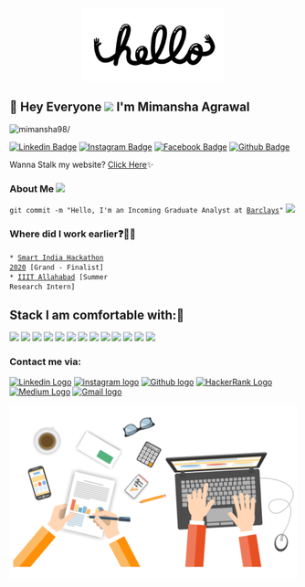 <!--### Hi there 👋
**mimansha98/mimansha98** is a ✨ _special_ ✨ repository because its `README.md` (this file) appears on your GitHub profile.

Here are some ideas to get you started:

- 🔭 I’m currently working on ...
- 🌱 I’m currently learning ...
- 👯 I’m looking to collaborate on ...
- 🤔 I’m looking for help with ...
- 💬 Ask me about ...
- 📫 How to reach me: ...
- 😄 Pronouns: ...
- ⚡ Fun fact: ...
-->



<p align="center">
  <img src="https://github.com/mimansha98/mimansha98/blob/main/readme%20gif.gif" height="130" width="250">
</p>
 
## :rainbow: Hey Everyone <img src="https://raw.githubusercontent.com/iampavangandhi/iampavangandhi/master/gifs/Hi.gif" width="30px"> I'm Mimansha Agrawal
<p align="left"> <img src=https://komarev.com/ghpvc/?username=mimansha98 alt=mimansha98/></p>  

[![Linkedin Badge](https://img.shields.io/badge/linkedin-%230077B5.svg?&style=for-the-badge&logo=linkedin&logoColor=white)](https://www.linkedin.com/in/mimansha-agrawal-4aba94178/)
[![Instagram Badge](https://img.shields.io/badge/instagram-%23E4405F.svg?&style=for-the-badge&logo=instagram&logoColor=white)](https://www.instagram.com/mimanshaaa98/)
[![Facebook Badge](https://img.shields.io/badge/facebook-%231877F2.svg?&style=for-the-badge&logo=facebook&logoColor=white)](https://www.facebook.com/mimansha.agarwal.1)
[![Github Badge](https://img.shields.io/badge/github-%23100000.svg?&style=for-the-badge&logo=github&logoColor=white)](https://github.com/mimansha98)
<!--[![Website Badge](https://img.shields.io/badge/Website-3b5998?style=flat-square&logo=google-chrome&logoColor=white)](https://iampavangandhi.github.io/)-->

Wanna Stalk my website? [Click Here](https://mimanshaagrawal.netlify.com/):sparkles:  


### About Me <img src="https://github.com/TheDudeThatCode/TheDudeThatCode/blob/master/Assets/Mario_Hello_Big.gif" width="30px">
<code>git commit -m "Hello, I'm an Incoming Graduate Analyst at [Barclays](https://home.barclays/)"</code>
<code><img height="50" src="https://www.vectorlogo.zone/logos/barclays/barclays-ar21.svg"></code>

### Where did I work earlier:question::woman_technologist:                
<code>* [Smart India Hackathon 2020](https://www.sih.gov.in/) [Grand - Finalist]</code>      
<code>* [IIIT Allahabad](https://www.iiita.ac.in/) [Summer Research Intern]</code>    

## Stack I am comfortable with::rocket:
<code><img height="50" src="https://www.vectorlogo.zone/logos/python/python-ar21.svg"></code>
<code><img height="50" src="https://github.com/AwesomeLogos/logomono/blob/gh-pages/logos/tableau-software.svg"></code>
<code><img height="50" src="https://www.vectorlogo.zone/logos/java/java-horizontal.svg"></code>
<code><img height="50" src="https://www.vectorlogo.zone/logos/mysql/mysql-horizontal.svg"></code>
<code><img height="50" src="https://www.vectorlogo.zone/logos/github/github-ar21.svg"></code>
<code><img height="50" src="https://www.vectorlogo.zone/logos/jupyter/jupyter-ar21.svg"></code>
<code><img height="50" src="https://www.vectorlogo.zone/logos/numpy/numpy-ar21.svg"></code>
<code><img height="50" src="https://www.vectorlogo.zone/logos/tensorflow/tensorflow-ar21.svg"></code>
<code><img height="50" src="https://www.vectorlogo.zone/logos/amazon_aws/amazon_aws-ar21.svg"></code>
<code><img height="50" src="https://www.vectorlogo.zone/logos/json/json-ar21.svg"></code>
<code><img height="50" src="https://www.vectorlogo.zone/logos/w3_html5/w3_html5-ar21.svg"></code>
<code><img height="50" src="https://www.vectorlogo.zone/logos/ibm_cloud/ibm_cloud-ar21.svg"></code>
<code><img height="50" src="https://www.vectorlogo.zone/logos/javascript/javascript-horizontal.svg"></code>


<!--### What are my featured projects:question::rocket:
<code>[100DaysOfCode](https://github.com/chandrikadeb7/100DaysOfCode)</code>:hourglass:     
<code>[Face Mask Detection](https://github.com/chandrikadeb7/Face-Mask-Detection)</code>:mask:  
<code>[GirlScript Twitter Bot](https://github.com/chandrikadeb7/Girlscript-Twitter-Bot)</code>:robot:  -->   


### Contact me via:

 [<img src="https://github.com/TheDudeThatCode/TheDudeThatCode/blob/master/Assets/Linkedin.svg" alt="Linkedin Logo" width="32">](https://www.linkedin.com/in/mimansha-agrawal-4aba94178/)  [<img src="https://github.com/TheDudeThatCode/TheDudeThatCode/blob/master/Assets/Instagram.svg" alt="instagram logo" width="32">](https://www.instagram.com/mimanshaaa98/) [<img src="https://cdn.svgporn.com/logos/github-icon.svg" alt="Github logo" width="34">](https://github.com/mimansha98)  [<img src="https://github.com/TheDudeThatCode/TheDudeThatCode/blob/master/Assets/HackerRank.svg" alt="HackerRank Logo" width="30">](https://www.hackerrank.com/mimanshaagrawal1)  [<img src="https://cdn.svgporn.com/logos/medium.svg" alt="Medium Logo" width="30">](https://medium.com/@mimanshaagrawal1998)  [<img src="https://github.com/TheDudeThatCode/TheDudeThatCode/blob/master/Assets/Gmail.svg" alt="Gmail logo" height="32">](mailto:mimanshaagrawal1998@gmail.com)

<p align="center">
  <img src="https://github.com/mimansha98/mimansha98/blob/main/readme3gif.gif" width="880">
</p> 
